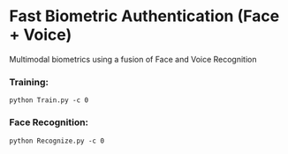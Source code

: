 # Fast Biometric Authentication (Face + Voice)
 
Multimodal biometrics using a fusion of Face and Voice Recognition

### Training:
```
python Train.py -c 0 
```
### Face Recognition:
```
python Recognize.py -c 0 
```
